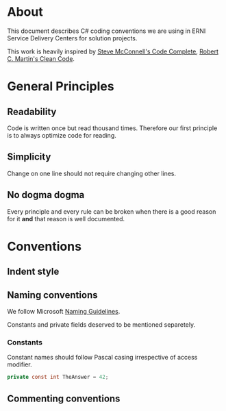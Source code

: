 # About
This document describes C# coding conventions we are using in ERNI Service Delivery Centers for solution projects.

This work is heavily inspired by [Steve McConnell's Code Complete](http://www.stevemcconnell.com/cc.htm), [Robert C. Martin's Clean Code](http://www.amazon.com/Clean-Code-Handbook-Software-Craftsmanship/dp/0132350882).

# General Principles

## Readability
Code is written once but read thousand times. Therefore our first principle is to always optimize code for reading.

## Simplicity
Change on one line should not require changing other lines.

## No dogma dogma
Every principle and every rule can be broken when there is a good reason for it **and** that reason is well documented.

# Conventions

## Indent style
## Naming conventions
We follow Microsoft [Naming Guidelines](https://msdn.microsoft.com/en-us/library/ms229002.aspx).

Constants and private fields deserved to be mentioned separetely.

### Constants
Constant names should follow Pascal casing irrespective of access modifier.

```csharp
private const int TheAnswer = 42;
```

## Commenting conventions

 